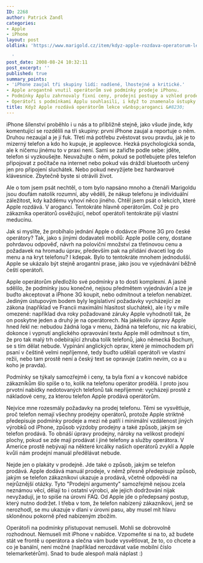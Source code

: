```yaml
---
ID: 2268
author: Patrick Zandl
categories:
- Apple
- iPhone
layout: post
oldlink: 'https://www.marigold.cz/item/kdyz-apple-rozdava-operatorum-lekce-v-aroganci

  '
post_date: 2008-08-24 10:32:11
post_excerpt: ''
published: true
summary_points:
- 'iPhone zaujal tři skupiny lidí: nadšené, lhostejné a kritické.'
- Apple arogantně vnutil operátorům své podmínky prodeje iPhonu.
- Podmínky Applu zahrnovaly fixní ceny, prodejní postupy a vzhled prodejen.
- Operátoři s podmínkami Applu souhlasili, i když to znamenalo ústupky.
title: Když Apple rozdává operátorům lekce v&nbsp;aroganci &#8230;
---
```


iPhone šílenství proběhlo i u nás a to přibližně stejně, jako všude jinde, kdy komentující se rozdělili na tři skupiny: první iPhone zaujal a reportuje o něm. Druhou nezaujal a je jí fuk. Třetí má potřebu zvěstovat svou pravdu, jak je to mizerný telefon a kdo ho kupuje, je appleovce. Hezká psychologická sonda, ale k ničemu jinému to v praxi není. Sami se zařiďte podle sebe: jděte, telefon si vyzkoušejte. Neuvažujte o něm, pokud se potřebujete přes telefon připojovat z počítače na internet nebo pokud vás dráždí bluetooth určený jen pro připojení sluchátek. Nebo pokud nevyžijete bez hardwarové klávesnice. Zbytečně byste si otrávili život. 

Ale o tom jsem psát nechtěl, o tom bylo napsáno mnoho a čtenáři Marigoldu jsou doufám natolik rozumní, aby věděli, že nákup telefonu je individuální záležitost, kdy každému vyhoví něco jiného. Chtěl jsem psát o lekcích, které Apple rozdává. V aroganci. Tentokráte hlavně operátorům. Což je pro zákazníka operátorů osvěžující, neboť operátoři tentokráte pijí vlastní meducínu. 

Jak si myslíte, že probíhalo jednání Apple o dodávce iPhone 3G pro české operátory? Tak, jako s jinými dodavateli mobilů: Apple pošle ceny, dostane pohrdavou odpověď, návrh na poloviční množství za třetinovou cenu a požadavek na hromadu úprav, především pak na přidání dvaceti log do menu a na kryt telefonu? I kdepak. Bylo to tentokráte mnohem jednodušší. Apple se ukázalo být stejně arogantní prase, jako jsou ve vyjednávání běžně čeští operátoři. 

Apple operátorům předložilo své podmínky a to dosti komplexní. A jasně sdělilo, že podmínky jsou konečné, nejsou předmětem vyjednávání a lze je buďto akceptovat a iPhone 3G koupit, nebo odmítnout a telefon nenabízet. Jediným ústupovým bodem byly legislativní požadavky vycházející ze zákona (například ve Francii maximální hlasitost sluchátek), ale i ty v míře omezené: například dva roky požadované záruky Apple vyhodnotil tak, že on poskytne jeden a druhý je na operátorech. Na jakékoliv úpravy Apple hned řekl ne: nebudou žádná loga v menu, žádná na telefonu, nic na krabici, dokonce i vypnutí anglického opravování textu Apple měl odmítnout s tím, že pro tak malý trh odebírající zhruba tolik telefonů, jako německá Bochum, se s tím dělat nebude. Vypínání anglických oprav, které je mimochodem při psaní v češtině velmi nepříjemné, tedy buďto udělali operátoři ve vlastní režii, nebo tam prostě není a český text se opravuje (zatím nevím, co a u koho je pravda).

Podmínky se týkaly samozřejmě i ceny, ta byla fixní a v koncové nabídce zákazníkům šlo spíše o to, kolik na telefonu operátor prodělá. I proto jsou prvotní nabídky nedotovaných telefonů tak nepříjemné: vycházejí prostě z nákladové ceny, za kterou telefon Apple prodává operátorům. 

Nejvíce mne rozesmály požadavky na prodej telefonu. Těmi se vysvětluje, proč telefon nemají všechny prodejny operátorů, protože Apple striktně předepisuje podmínky prodeje a mezi ně patří i minimální vzdálenost jiných výrobků od iPhone, způsob výzdoby prodejny a také způsob, jakým se telefon prodává. To obnáší úpravy prodejny, nároky na velikost prodejní plochy, pokud se zde mají prodávat i jiné telefony a služby operátora. V Americe prostě nebývají na některé krcálky našich operátorů zvyklí a Apple kvůli nám prodejní manuál předělávat nebude. 

Nejde jen o plakáty v prodejně. Jde také o způsob, jakým se telefon prodává. Apple dodává manuál prodeje, v němž přesně předepisuje způsob, jakým se telefon zákazníkovi ukazuje a prodává, včetně odpovědí na nejrůznější otázky. Tyto "Prodejní argumenty" samozřejmě nejsou zcela neznámou věcí, dělají to i ostatní výrobci, ale jejich dodržování nijak nevyžadují, je to spíše na úrovni FAQ. Od Apple jde o předepsaný postup, který nutno dodržet. I třeba v tom, že telefon nabízený zákazníkovi, jenž se nerozhodl, se mu ukazuje v dlani v úrovni pasu, aby musel mít hlavu skloněnou pokorně před nabízeným zbožím. 

Operátoři na podmínky přistupovat nemuseli. Mohli se dobrovolně rozhodnout. Nemuseli mít iPhone v nabídce. Vzpomeňte si na to, až budete stát ve frontě u operátora a slečna vám bude vysvětlovat, že to, co chcete a co je banální, není možné (například nerozdávat vaše mobilní číslo telemarketérům). Snad to bude alespoň malá náplast :)